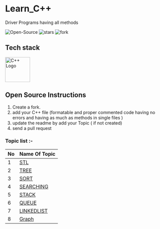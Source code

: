 # Learn_C++
Driver Programs having all methods 

<img src="https://badges.frapsoft.com/os/v2/open-source.svg" alt="Open-Source"/> <img src="https://img.shields.io/github/stars/jaygajera17/Learn_CPP" alt="stars"/> <img src="https://img.shields.io/github/forks/jaygajera17/Learn_CPP" alt="fork"/>

## Tech stack
<img src="https://raw.githubusercontent.com/isocpp/logos/master/cpp_logo.png" alt="C++ Logo" width="80" height="80" />

## Open Source Instructions

1. Create a fork.
2. add your C++ file (formatable and proper commented  code having no errors and having as much as methods in single files )
3. update the readme by add your Topic ( if not created)
4. send a pull request



### Topic list :-
| No            | Name Of Topic                                           |  
| ------------- |:---------------------------------------------------------------| 
| 1             | [STL](./STL) |
| 2             | [TREE](./TREE) |
| 3             | [SORT](./Sorting) |
| 4             | [SEARCHING](./Searching) |
| 5             | [STACK](./Stack) |
| 6             | [QUEUE](./Queue) |
| 7             | [LINKEDLIST](./Linked_List) |
| 8             | [Graph](./Graph) |

<!-- ## Contributors
<a href="https://github.com/jaygajera17/Learn_CPP/graphs/contributors">
  <img src="https://contrib.rocks/image?repo=jaygajera17/Learn_CPP" />
</a>
 -->
